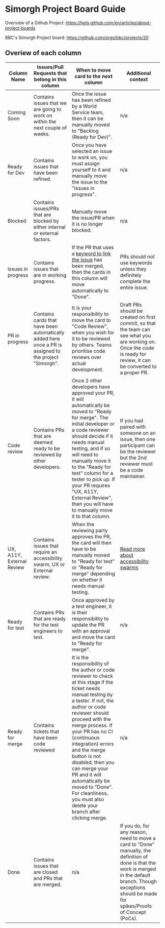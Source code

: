 # Simorgh Project Board Guide

Overview of a Github Project: https://help.github.com/en/articles/about-project-boards

BBC's Simorgh Project board: https://github.com/orgs/bbc/projects/20

## Overiew of each column

| Column Name               | Issues/Pull Requests that belong in this column                                                        | When to move card to the next column                                                                                                                                                                                                                                                                                                                                                                                                                  | Additional context                                                                                                                                                                                                |
| ------------------------- | ------------------------------------------------------------------------------------------------------ | ----------------------------------------------------------------------------------------------------------------------------------------------------------------------------------------------------------------------------------------------------------------------------------------------------------------------------------------------------------------------------------------------------------------------------------------------------- | ----------------------------------------------------------------------------------------------------------------------------------------------------------------------------------------------------------------- |
| Coming Soon               | Contains issues that we are going to work on within the next couple of weeks.                          | Once the issue has been refined by a World Service team, then it can be manually moved to "Backlog (Ready for Dev)".                                                                                                                                                                                                                                                                                                                                  | n/a                                                                                                                                                                                                               |
| Ready for Dev             | Contains issues that have been refined.                                                                | Once you have selected an issue to work on, you must assign yourself to it and manually move the issue to the "Issues in progress".                                                                                                                                                                                                                                                                                                                   | n/a                                                                                                                                                                                                               |
| Blocked                   | Contains issues/PRs that are blocked by either internal or external factors.                           | Manually move the issue/PR when it is no longer blocked.                                                                                                                                                                                                                                                                                                                                                                                              | n/a                                                                                                                                                                                                               |
| Issues in progress        | Contains issues that are in working progress.                                                          | If the PR that uses a [keyword to link the issue](https://help.github.com/en/articles/closing-issues-using-keywords) has been merged, then the cards in this column will move automatically to "Done".                                                                                                                                                                                                                                                | PRs should not use keywords unless they definitely complete the entire issue.                                                                                                                                     |
| PR in progress            | Contains cards that have been automatically added here once a PR is assigned to the project "Simorgh". | It is your responsibility to move the card to "Code Review", when you wish for it to be reviewed by others. Teams prioritise code reviews over actual development.                                                                                                                                                                                                                                                                                    | Draft PRs should be created on first commit, so that the team can see what you are working on. Once the code is ready for review, it can be converted to a proper PR.                                             |
| Code review               | Contains PRs that are deemed ready to be reviewed by other developers.                                 | Once 2 other developers have approved your PR, it will automatically be moved to "Ready for merge". The initial developer or a code reviewer should decide if it needs manual testing, and if so will need to manually move it to the "Ready for test" column for a tester to pick up. If your PR requires "UX, A11Y, External Review", then you will have to manually move it to that column.                                                        | If you had paired with someone on an issue, then one participant can be the reviewer but the 2nd reviewer must be a code maintainer.                                                                              |
| UX, A11Y, External Review | Contains issues that require an accessibility swarm, UX or External review.                            | When the reviewing party approves the PR, the card will then have to be manually moved to "Ready for test" or "Ready for merge" depending on whether it needs manual testing.                                                                                                                                                                                                                                                                         | [Read more about accessibility swarms](https://bbc.github.io/accessibility-news-and-you/guides/accessibility-swarms)                                                                                              |
| Ready for test            | Contains PRs that are ready for the test engineers to test.                                            | Once approved by a test engineer, it is their responsibility to update the PR with an approval and move the card to "Ready for merge".                                                                                                                                                                                                                                                                                                                | n/a                                                                                                                                                                                                               |
| Ready for merge           | Contains tickets that have been code reviewed                                                          | It is the responsibility of the author or code reviewer to check at this stage if the ticket needs manual testing by a tester. If not, the author or code reviewer should proceed with the merge process. If your PR has no CI (continuous integration) errors and the merge button is not disabled, then you can merge your PR and it will automatically be moved to "Done". For cleanliness, you must also delete your branch after clicking merge. | n/a                                                                                                                                                                                                               |
| Done                      | Contains issues that are closed and PRs that are merged.                                               | n/a                                                                                                                                                                                                                                                                                                                                                                                                                                                   | If you do, for any reason, need to move a card to "Done" manually, the definition of done is that the work is merged in the default branch. Though exceptions should be made for spikes/Proofs of Concept (PoCs). |
